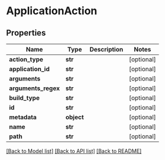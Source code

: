 # ApplicationAction

## Properties
Name | Type | Description | Notes
------------ | ------------- | ------------- | -------------
**action_type** | **str** |  | [optional] 
**application_id** | **str** |  | [optional] 
**arguments** | **str** |  | [optional] 
**arguments_regex** | **str** |  | [optional] 
**build_type** | **str** |  | [optional] 
**id** | **str** |  | [optional] 
**metadata** | **object** |  | [optional] 
**name** | **str** |  | [optional] 
**path** | **str** |  | [optional] 

[[Back to Model list]](../README.md#documentation-for-models) [[Back to API list]](../README.md#documentation-for-api-endpoints) [[Back to README]](../README.md)


